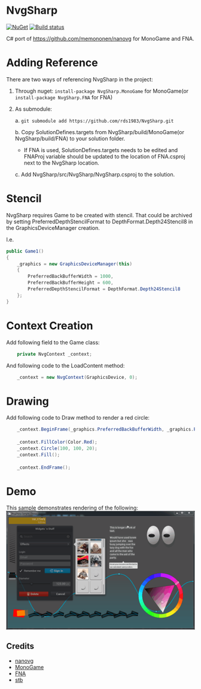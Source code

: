 # NvgSharp
[![NuGet](https://img.shields.io/nuget/v/NvgSharp.MonoGame.svg)](https://www.nuget.org/packages/NvgSharp.MonoGame/) [![Build status](https://ci.appveyor.com/api/projects/status/r4cd8vcao5i84xo7?svg=true)](https://ci.appveyor.com/project/RomanShapiro/nvgsharp)

C# port of https://github.com/memononen/nanovg for MonoGame and FNA.

# Adding Reference
There are two ways of referencing NvgSharp in the project:
1. Through nuget: `install-package NvgSharp.MonoGame` for MonoGame(or `install-package NvgSharp.FNA` for FNA)
2. As submodule:
    
    a. `git submodule add https://github.com/rds1983/NvgSharp.git`
    
    b. Copy SolutionDefines.targets from NvgSharp/build/MonoGame(or NvgSharp/build/FNA) to your solution folder.

      * If FNA is used, SolutionDefines.targets needs to be edited and FNAProj variable should be updated to the location of FNA.csproj next to the NvgSharp location.
    
    c. Add NvgSharp/src/NvgSharp/NvgSharp.csproj to the solution.

# Stencil
NvgSharp requires Game to be created with stencil.
That could be archived by setting PreferredDepthStencilFormat to DepthFormat.Depth24Stencil8 in the GraphicsDeviceManager creation.

I.e.
```c#
public Game1()
{
	_graphics = new GraphicsDeviceManager(this)
	{
		PreferredBackBufferWidth = 1000,
		PreferredBackBufferHeight = 600,
		PreferredDepthStencilFormat = DepthFormat.Depth24Stencil8
	};
}
```

# Context Creation
Add following field to the Game class:
```c#
	private NvgContext _context;
```

And following code to the LoadContent method:
```c#
	_context = new NvgContext(GraphicsDevice, 0);
```

# Drawing
Add following code to Draw method to render a red circle:

```c#
	_context.BeginFrame(_graphics.PreferredBackBufferWidth, _graphics.PreferredBackBufferHeight, 1.0f);

	_context.FillColor(Color.Red);
	_context.Circle(100, 100, 20);
	_context.Fill();

	_context.EndFrame();
```

# Demo
This [sample](https://github.com/rds1983/NvgSharp/tree/master/samples/NvgSharp.Samples.Demo) demonstrates rendering of the following:
![](/images/nanovg.gif)

## Credits
* [nanovg](https://github.com/memononen/nanovg)
* [MonoGame](http://www.monogame.net/)
* [FNA](https://github.com/FNA-XNA/FNA)
* [stb](https://github.com/nothings/stb)
